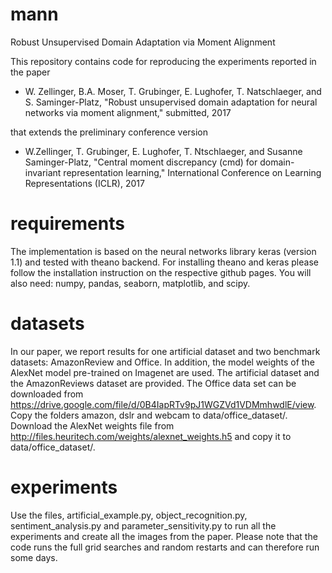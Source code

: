 # mann
Robust Unsupervised Domain Adaptation via Moment Alignment

This repository contains code for reproducing the experiments reported in the paper
- W. Zellinger, B.A. Moser, T. Grubinger, E. Lughofer, T. Natschlaeger, and S. Saminger-Platz, "Robust unsupervised domain adaptation
for neural networks via moment alignment," submitted, 2017

that extends the preliminary conference version

- W.Zellinger, T. Grubinger, E. Lughofer, T. Ntschlaeger, and Susanne Saminger-Platz, "Central moment discrepancy (cmd) for domain-invariant representation learning," International Conference on Learning Representations (ICLR), 2017

# requirements
The implementation is based on the neural networks library keras (version 1.1) and tested with theano backend. For installing theano and keras please follow the installation instruction on the respective github pages. You will also need: numpy, pandas, seaborn, matplotlib, and scipy.

# datasets
In our paper, we report results for one artificial dataset and two benchmark datasets: AmazonReview and Office. In addition, the model weights of the AlexNet model pre-trained on Imagenet are used. The artificial dataset and the AmazonReviews dataset are provided. The Office data set can be downloaded from https://drive.google.com/file/d/0B4IapRTv9pJ1WGZVd1VDMmhwdlE/view. Copy the folders amazon, dslr and webcam to data/office_dataset/. Download the AlexNet weights file from http://files.heuritech.com/weights/alexnet_weights.h5 and copy it to  data/office_dataset/.

# experiments
Use the files, artificial_example.py, object_recognition.py, sentiment_analysis.py and parameter_sensitivity.py to run all the experiments and create all the images from the paper. Please note that the code runs the full grid searches and random restarts and can therefore run some days.

